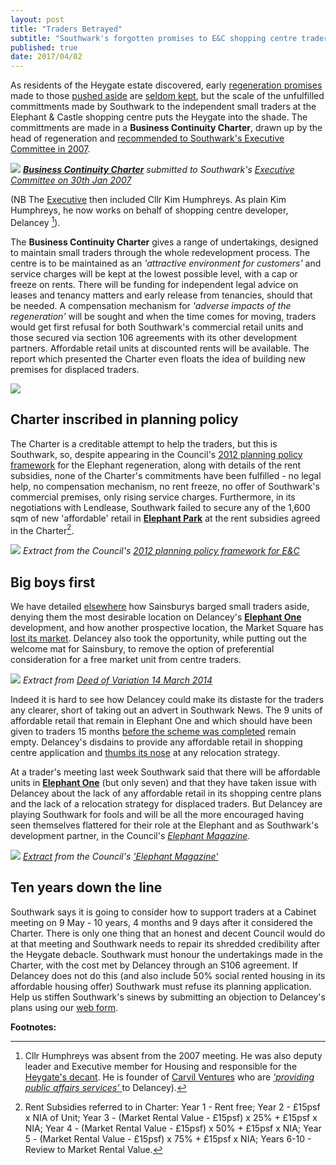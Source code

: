 ```yaml
---
layout: post
title: "Traders Betrayed"
subtitle: "Southwark's forgotten promises to E&C shopping centre traders"
published: true
date: 2017/04/02
---
```

As residents of the Heygate estate discovered, early [regeneration promises](http://heygatewashome.org/displacement.html) made to those [pushed aside](http://35percent.org/2013-06-08-the-heygate-diaspora/) are [seldom kept](http://www.reuters.com/article/us-britain-london-housing-idUSKCN0SD0OV20151019), but the scale of the unfulfilled committments made by Southwark to the independent small traders at the Elephant & Castle shopping centre puts the Heygate into the shade.
The committments are made in a __Business Continuity Charter__, drawn up by the head of regeneration and [recommended to Southwark's Executive Committee in 2007](http://moderngov.southwark.gov.uk/Data/Overview%20&%20Scrutiny%20Committee/20070709/Agenda/Attachment%202.pdf). 

![](http://35percent.org/img/lbstraderscharter.png)
*[__Business Continuity Charter__](http://moderngov.southwark.gov.uk/Data/Overview%20&%20Scrutiny%20Committee/20070709/Agenda/Attachment%202.pdf) submitted to Southwark's [Executive Committee on 30th Jan 2007](http://moderngov.southwarksites.com/CeListDocuments.aspx?CommitteeId=118&MeetingId=3154&DF=30%2f01%2f2007&Ver=2)*

(NB The [Executive](http://moderngov.southwark.gov.uk/Data/Executive/20070130/Agenda/Executive%20Minutes%2030%20January%202007.pdf) then included Cllr Kim Humphreys. As plain Kim Humphreys, he now works on behalf of shopping centre developer, Delancey [^1]).

The __Business Continuity Charter__ gives a range of undertakings, designed to maintain small traders through the whole redevelopment process. The centre is to be maintained as an _'attractive environment for customers'_ and service charges will be kept at the lowest possible level, with a cap or freeze on rents. There will be funding for independent legal advice on leases and tenancy matters and early release from tenancies, should that be needed. A compensation mechanism for _'adverse impacts of the regeneration'_ will be sought and when the time comes for moving, traders would get first refusal for both Southwark's commercial retail units and those secured via section 106 agreements with its other development partners. Affordable retail units at discounted rents will be available. The report which presented the Charter even floats the idea of building new premises for displaced traders.

![](http://35percent.org/img/lbstraderscharterextract.png)

## Charter inscribed in planning policy
The Charter is a creditable attempt to help the traders, but this is Southwark, so, despite appearing in the Council's [2012 planning policy framework](http://www.southwark.gov.uk/assets/attach/1817/1.0.5%20Elephant%20%26%20Castle%20SPD%20OAPF.pdf) for the Elephant regeneration, along with details of the rent subsidies, none of the Charter's commitments have been fulfilled - no legal help, no compensation mechanism, no rent freeze, no offer of Southwark's commercial premises, only rising service charges. Furthermore, in its negotiations with Lendlease, Southwark failed to secure any of the 1,600 sqm of new 'affordable' retail in [__Elephant Park__](http://elephantpark.co.uk) at the rent subsidies agreed in the Charter[^2].

![](http://35percent.org/img/charterspd.png)
*Extract from the Council's [2012 planning policy framework for E&C](http://www.southwark.gov.uk/assets/attach/1817/1.0.5%20Elephant%20%26%20Castle%20SPD%20OAPF.pdf)*

## Big boys first
We have detailed [elsewhere](http://35percent.org/tribeca-square/#affordable-retail-units-sold-to-sainsburys) how Sainsburys barged small traders aside, denying them the most desirable location on Delancey's [__Elephant One__](http://35percent.org/tribeca-square) development, and how another prospective location, the Market Square has [lost its market](http://35percent.org/2017-03-12-delanceys-dirty-tricks/). Delancey also took the opportunity, while putting out the welcome mat for Sainsbury, to remove the option of preferential consideration for a free market unit from centre traders.

![](http://35percent.org/img/deedvariationelephantone.png)
*Extract from [Deed of Variation 14 March 2014](http://planbuild.southwark.gov.uk/documents/?GetDocument=%7b%7b%7b!XhRoRGo5W%2fA9Lo2WaMsAcg%3d%3d!%7d%7d%7d)*

Indeed it is hard to see how Delancey could make its distaste for the traders any clearer, short of taking out an advert in Southwark News. The 9 units of affordable retail that remain in Elephant One and which should have been given to traders 15 months [before the scheme was completed](http://planbuild.southwark.gov.uk/documents/?GetDocument=%7b%7b%7b!XhRoRGo5W%2fA9Lo2WaMsAcg%3d%3d!%7d%7d%7d) remain empty. Delancey's disdains to provide any affordable retail in shopping centre application and [thumbs its nose](http://35percent.org/2016-12-19-delancey-submits-shopping-centre-application/) at any relocation strategy.

At a trader's meeting last week Southwark said that there will be affordable units in [__Elephant One__](http://35percent.org/tribeca-square) (but only seven) and that they have taken issue with Delancey about the lack of any affordable retail in its shopping centre plans and the lack of a relocation strategy for displaced traders. But Delancey are playing Southwark for fools and will be all the more encouraged having seen themselves flattered for their role at the Elephant and as Southwark's development partner, in the Council's [_Elephant Magazine_](http://www.2.southwark.gov.uk/info/200183/elephant_and_castle/3297/the_elephant_magazine). 

![](http://35percent.org/img/elephantmagazinedelancey.png)
*[Extract](/img/elephantmagazinedelancey-rotated.pdf) from the Council's ['Elephant Magazine'](http://www.2.southwark.gov.uk/info/200183/elephant_and_castle/3297/the_elephant_magazine)*

## Ten years down the line
Southwark says it is going to consider how to support traders at a Cabinet meeting on 9 May - 10 years, 4 months and 9 days after it considered the Charter. There is only one thing that an honest and decent Council would do at that meeting and Southwark needs to repair its shredded credibility after the Heygate debacle. Southwark must honour the undertakings made in the Charter, with the cost met by Delancey through an S106 agreement. If Delancey does not do this (and also include 50% social rented housing in its affordable housing offer) Southwark must refuse its planning application. Help us stiffen Southwark's sinews by submitting an objection to Delancey's plans using our [web form](http://35percent.org/shopping-centre/#object-now).

__Footnotes:__

[^1]: Cllr Humphreys was absent from the 2007 meeting. He was also deputy leader and Executive member for Housing and responsible for the [Heygate's decant](http://35percent.org/2013-12-07-kim-humphreys-exit-stage-left/). He is founder of [Carvil Ventures](http://carvil-ventures.co.uk/about-us) who are [_'providing public affairs services'_ ](http://carvil-ventures.co.uk/case-studies) to Delancey).

[^2]: Rent Subsidies referred to in Charter: Year 1 - Rent  free; Year 2 - £15psf x NIA of Unit; Year 3 - (Market Rental Value - £15psf) x 25% + £15psf x NIA; Year 4 - (Market Rental Value - £15psf) x 50% + £15psf x NIA; Year 5 - (Market Rental Value - £15psf) x 75% + £15psf x NIA; Years 6-10 - Review to Market Rental Value.
